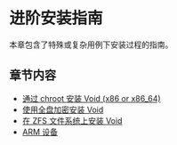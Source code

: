 # 进阶安装指南

本章包含了特殊或复杂用例下安装过程的指南。

## 章节内容

- [通过 chroot 安装 Void (x86 or x86_64)](./chroot.md)
- [使用全盘加密安装 Void](./fde.md)
- [在 ZFS 文件系统上安装 Void](./zfs.md)
- [ARM 设备](./arm-devices/index.md)
